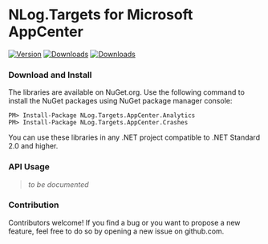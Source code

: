 # NLog.Targets for Microsoft AppCenter
[![Version](https://img.shields.io/nuget/v/NLog.Targets.AppCenter.Analytics.svg)](https://www.nuget.org/packages/NLog.Targets.AppCenter.Analytics)  [![Downloads](https://img.shields.io/nuget/dt/NLog.Targets.AppCenter.Analytics.svg)](https://www.nuget.org/packages/NLog.Targets.AppCenter.Analytics)
[![Downloads](https://img.shields.io/nuget/dt/NLog.Targets.AppCenter.Crashes.svg)](https://www.nuget.org/packages/NLog.Targets.AppCenter.Crashes)


### Download and Install
The libraries are available on NuGet.org.
Use the following command to install the NuGet packages using NuGet package manager console:

    PM> Install-Package NLog.Targets.AppCenter.Analytics
    PM> Install-Package NLog.Targets.AppCenter.Crashes

You can use these libraries in any .NET project compatible to .NET Standard 2.0 and higher.

### API Usage
> *to be documented*

### Contribution
Contributors welcome! If you find a bug or you want to propose a new feature, feel free to do so by opening a new issue on github.com.
